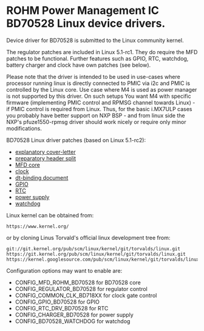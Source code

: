 # ROHM Power Management IC BD70528 Linux device drivers.

Device driver for BD70528 is submitted to the Linux community kernel.

The regulator patches are included in Linux 5.1-rc1. They do require
the MFD patches to be functional. Further features such as GPIO,
RTC, watchdog, battery charger and clock have own patches (see below).

Please note that the driver is intended to be used in use-cases where
processor running linux is directly connected to PMIC via i2c and PMIC
is controlled by the Linux core. Use case where M4 is used as power
manager is not supported by this driver. On such setups You want M4
with specific firmware (implementing PMIC control and RPMSG channel
towards Linux) - if PMIC control is required from Linux. Thus, for the
basic i.MX7ULP cases you probably have better support on NXP BSP - and
from linux side the NXP's pfuze1550-rpmsg driver should work nicely or
require only minor modifications.

BD70528 Linux driver patches (based on Linux 5.1-rc2):
* [explanatory cover-letter](https://lore.kernel.org/lkml/cover.1554371464.git.matti.vaittinen@fi.rohmeurope.com/)
* [preparatory header split](https://lkml.org/lkml/diff/2019/4/4/957/1)
* [MFD core](https://lkml.org/lkml/diff/2019/4/4/960/1)
* [clock](https://lkml.org/lkml/diff/2019/4/4/963/1)
* [dt-binding document](https://lkml.org/lkml/diff/2019/4/4/967/1)
* [GPIO](https://lkml.org/lkml/diff/2019/4/4/971/1)
* [RTC](https://lkml.org/lkml/diff/2019/4/4/974/1)
* [power supply](https://lkml.org/lkml/diff/2019/4/4/975/1)
* [watchdog](https://lkml.org/lkml/diff/2019/4/4/977/1)

Linux kernel can be obtained from:

```
https://www.kernel.org/
```

or by cloning Linus Torvald's official linux development tree from:

```
git://git.kernel.org/pub/scm/linux/kernel/git/torvalds/linux.git
https://git.kernel.org/pub/scm/linux/kernel/git/torvalds/linux.git
https://kernel.googlesource.com/pub/scm/linux/kernel/git/torvalds/linux.git
```

Configuration options may want to enable are:
* CONFIG_MFD_ROHM_BD70528 for BD70528 core
* CONFIG_REGULATOR_BD70528 for regulator control
* CONFIG_COMMON_CLK_BD718XX for clock gate control
* CONFIG_GPIO_BD70528 for GPIO
* CONFIG_RTC_DRV_BD70528 for RTC
* CONFIG_CHARGER_BD70528 for power supply
* CONFIG_BD70528_WATCHDOG for watchdog

